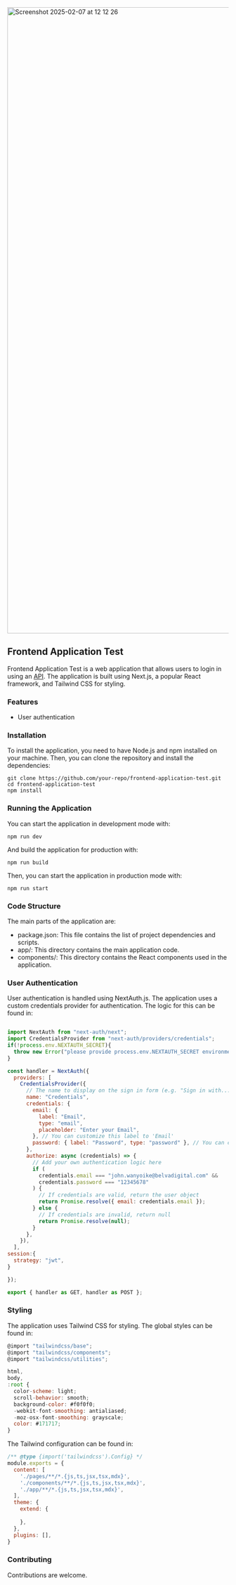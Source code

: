 <img width="1426" alt="Screenshot 2025-02-07 at 12 12 26" src="https://github.com/user-attachments/assets/3aee0fc3-6ceb-4a03-9c14-e10daae29af7" />

## Frontend Application Test

Frontend Application Test is a web application that allows users to login in using an [API](https://app.axis.africa/api/user/login). The application is built using Next.js, a popular React framework, and Tailwind CSS for styling. 

### Features

- User authentication

### Installation

To install the application, you need to have Node.js and npm installed on your machine. Then, you can clone the repository and install the dependencies:

```
git clone https://github.com/your-repo/frontend-application-test.git
cd frontend-application-test
npm install
```

### Running the Application

You can start the application in development mode with:

```
npm run dev
```
And build the application for production with:

```
npm run build
```
Then, you can start the application in production mode with:

```
npm run start
```

### Code Structure

The main parts of the application are:

* package.json: This file contains the list of project dependencies and scripts.
* app/: This directory contains the main application code.
* components/: This directory contains the React components used in the application. 

### User Authentication

User authentication is handled using NextAuth.js. The application uses a custom credentials provider for authentication. The logic for this can be found in:

```javascript

import NextAuth from "next-auth/next";
import CredentialsProvider from "next-auth/providers/credentials";
if(!process.env.NEXTAUTH_SECRET){
  throw new Error("please provide process.env.NEXTAUTH_SECRET environment variable");
}

const handler = NextAuth({
  providers: [
    CredentialsProvider({
      // The name to display on the sign in form (e.g. "Sign in with...")
      name: "Credentials",
      credentials: {
        email: {
          label: "Email",
          type: "email",
          placeholder: "Enter your Email",
        }, // You can customize this label to 'Email'
        password: { label: "Password", type: "password" }, // You can customize this label to 'Password'
      },
      authorize: async (credentials) => {
        // Add your own authentication logic here
        if (
          credentials.email === "john.wanyoike@belvadigital.com" &&
          credentials.password === "12345678"
        ) {
          // If credentials are valid, return the user object
          return Promise.resolve({ email: credentials.email });
        } else {
          // If credentials are invalid, return null
          return Promise.resolve(null);
        }
      },
    }),
  ],
session:{
  strategy: "jwt",
}

});

export { handler as GET, handler as POST };


```

### Styling

The application uses Tailwind CSS for styling. The global styles can be found in:

```javascript
@import "tailwindcss/base";
@import "tailwindcss/components";
@import "tailwindcss/utilities";

html,
body,
:root {
  color-scheme: light;
  scroll-behavior: smooth;
  background-color: #f0f0f0;
  -webkit-font-smoothing: antialiased;
  -moz-osx-font-smoothing: grayscale;
  color: #171717;
}

```
The Tailwind configuration can be found in:
```javascript
/** @type {import('tailwindcss').Config} */
module.exports = {
  content: [
    './pages/**/*.{js,ts,jsx,tsx,mdx}',
    './components/**/*.{js,ts,jsx,tsx,mdx}',
    './app/**/*.{js,ts,jsx,tsx,mdx}',
  ],
  theme: {
    extend: {
     
    },
  },
  plugins: [],
}
```
### Contributing

Contributions are welcome. 
